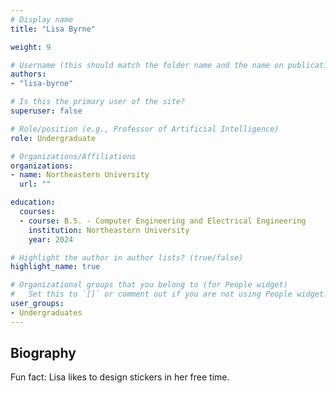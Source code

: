 ```yaml
---
# Display name
title: "Lisa Byrne"

weight: 9

# Username (this should match the folder name and the name on publications)
authors:
- "lisa-byrne"

# Is this the primary user of the site?
superuser: false

# Role/position (e.g., Professor of Artificial Intelligence)
role: Undergraduate

# Organizations/Affiliations
organizations:
- name: Northeastern University
  url: ""

education:
  courses:
  - course: B.S. - Computer Engineering and Electrical Engineering
    institution: Northeastern University 
    year: 2024

# Highlight the author in author lists? (true/false)
highlight_name: true

# Organizational groups that you belong to (for People widget)
#   Set this to `[]` or comment out if you are not using People widget.
user_groups:
- Undergraduates
---
```


## Biography

Fun fact: Lisa likes to design stickers in her free time.
